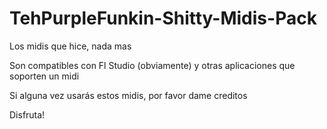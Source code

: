 # TehPurpleFunkin-Shitty-Midis-Pack

Los midis que hice, nada mas

Son compatibles con Fl Studio (obviamente) y otras aplicaciones que soporten un midi

Si alguna vez usarás estos midis, por favor dame creditos

Disfruta!
